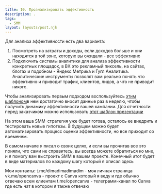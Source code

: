 ```yaml
---
title: 10. Проанализировать эффективность
description: .
tags:
  - SMM
layout: layouts/post.njk
---
```

Для анализа эффективности есть два варианта:
1. Посмотреть на затраты и доходы, если доходов больше и они находятся в той зоне, которую вы ожидали - все эффективно
2. Подключить системы аналитики для анализа эффективности конкретных площадок, в ВК это рекламный пиксель, на сайтах, блогах и подобном - Яндекс.Метрика и Гугл Аналитика. Аналитические инструменты позволят вам реально понять что эффективно и приводит трафик, клиентов, лидов, а что не приводит никого.

Чтобы анализировать первым подходом воспользуйтесь [этим шаблоном](https://docs.google.com/spreadsheets/d/1Sv1bn3tFoq-ybebp9qN0PtWH_hRj2u1i2J_Nt2DvlnA/edit?usp=sharing&roistat_visit=315180)в нем достаточно вносит данные раз в неделю, чтобы получить динамику эффективности вашей кампании. Для отчетности перед заказчиком можно использовать [этот шаблон презентации](https://docs.google.com/presentation/d/1wDIiQUc9Ym_HUwLUk9PPqyeUPhMjX732JiyNwWmD_Pc/edit?usp=sharing&roistat_visit=315180)

На этом ваша SMM-стратегия уже будет готова, осталось ее внедрить и тестировать новые гипотезы. В будущем можно будет автоматизировать процесс оценки эффективности, но все приходит со временем.

В самом начале я писал о своих целях, и если вы прочитав все это поняли, что сами не справитесь, вы всегда можете обратиться ко мне, и я помогу вам выстроить SMM в вашем проекте. Конечный итог будет в виде материалов по каждому шагу который я описал здесь

Мои контакты:
t.me/dimadimadimadim - моя личная страница 
vk.me/opencanva - проект с Canva который я веду и где обычно отвечаю всем клиентам
t.me/opencanva - телеграмм-канал по Canva где есть чат в котором я также отвечаю


